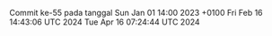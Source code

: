 Commit ke-55 pada tanggal Sun Jan 01 14:00 2023 +0100
Fri Feb 16 14:43:06 UTC 2024
Tue Apr 16 07:24:44 UTC 2024
